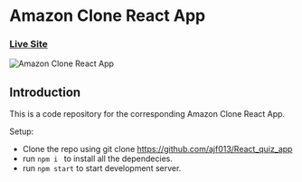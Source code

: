 # Amazon Clone React App

### [Live Site](https://ashopclonereact.web.app/)

![Amazon Clone React App]()

## Introduction
This is a code repository for the corresponding Amazon Clone React App.


Setup:
- Clone the repo using git clone https://github.com/ajf013/React_quiz_app
- run ```npm i ```  to install all the dependecies.
- run ```npm start```  to start development server.
